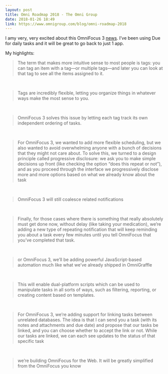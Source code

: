 ```yaml
---
layout: post
title: Omni Roadmap 2018 - The Omni Group
date: 2018-01-26 18:49
link: https://www.omnigroup.com/blog/omni-roadmap-2018
---
```


I amy very, very excited about this OmniFocus 3 [news](https://www.omnigroup.com/blog/omni-roadmap-2018). I’ve been using Due for daily tasks and it will be great to go back to just 1 app. 

My highlights:

> The term that makes more intuitive sense to most people is tags: you can tag an item with a tag—or multiple tags—and later you can look at that tag to see all the items assigned to it.

​

> Tags are incredibly flexible, letting you organize things in whatever ways make the most sense to you.

​

> OmniFocus 3 solves this issue by letting each tag track its own independent ordering of tasks.

​

> For OmniFocus 3, we wanted to add more flexible scheduling, but we also wanted to avoid overwhelming anyone with a bunch of decisions that they might not care about. To solve this, we turned to a design principle called progressive disclosure: we ask you to make simple decisions up front (like checking the option “does this repeat or not”), and as you proceed through the interface we progressively disclose more and more options based on what we already know about the task

​

> OmniFocus 3 will still coalesce related notifications

​

> Finally, for those cases where there is something that really absolutely must get done now, without delay (like taking your medication), we’re adding a new type of repeating notification that will keep reminding you about a task every few minutes until you tell OmniFocus that you’ve completed that task.

​

> or OmniFocus 3, we’ll be adding powerful JavaScript-based automation much like what we’ve already shipped in OmniGraffle

​

> This will enable dual-platform scripts which can be used to manipulate tasks in all sorts of ways, such as filtering, reporting, or creating content based on templates.

​

> For OmniFocus 3, we’re adding support for linking tasks between unrelated databases. The idea is that I can send you a task (with its notes and attachments and due date) and propose that our tasks be linked, and you can choose whether to accept the link or not. While our tasks are linked, we can each see updates to the status of that specific task

​

> we’re building OmniFocus for the Web. It will be greatly simplified from the OmniFocus you know

​